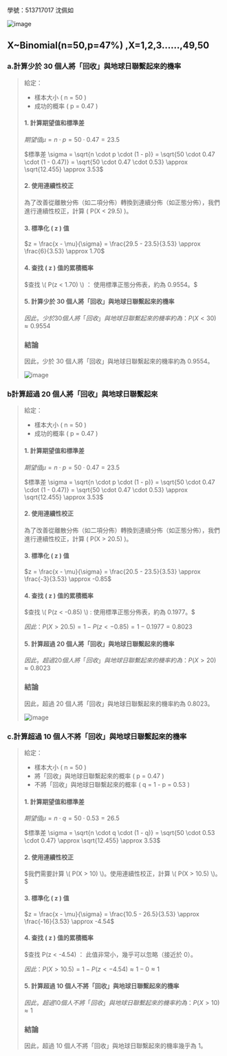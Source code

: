 學號：513717017 沈佩如

![image](https://github.com/user-attachments/assets/446c7a94-a5b0-4c90-9967-1e0470b77761)

## X~Binomial(n=50,p=47%) ,X=1,2,3......,49,50

### a.計算少於 30 個人將「回收」與地球日聯繫起來的機率

>給定：
>- 樣本大小 \( n = 50 \)
>- 成功的概率 \( p = 0.47 \)
>
>#### 1. 計算期望值和標準差
>
>$期望值 \mu = n \cdot p = 50 \cdot 0.47 = 23.5$
>
>$標準差 \sigma = \sqrt{n \cdot p \cdot (1 - p)} = \sqrt{50 \cdot 0.47 \cdot (1 - 0.47)} = \sqrt{50 \cdot 0.47 \cdot 0.53} \approx \sqrt{12.455} \approx 3.53$
>
>#### 2. 使用連續性校正
>
>為了改善從離散分佈（如二項分佈）轉換到連續分佈（如正態分佈），我們進行連續性校正，計算 \( P(X < 29.5) \)。
>
>#### 3. 標準化 \( z \) 值
>
>$z = \frac{x - \mu}{\sigma} = \frac{29.5 - 23.5}{3.53} \approx \frac{6}{3.53} \approx 1.70$
>
>#### 4. 查找 \( z \) 值的累積概率
>
>$查找 \( P(z < 1.70) \) ： 使用標準正態分佈表，約為 0.9554。$
>
>#### 5. 計算少於 30 個人將「回收」與地球日聯繫起來的機率
>
>$因此，少於 30 個人將「回收」與地球日聯繫起來的機率約為：P(X < 30) \approx 0.9554$
>
>### 結論
>
>因此，少於 30 個人將「回收」與地球日聯繫起來的機率約為 0.9554。
>
>![image](https://github.com/user-attachments/assets/49318b8d-a50a-4dfa-aaf8-9c4fcfd00c94)

### b計算超過 20 個人將「回收」與地球日聯繫起來

>給定：
>- 樣本大小 \( n = 50 \)
>- 成功的概率 \( p = 0.47 \)
>
>#### 1. 計算期望值和標準差
>
>$期望值 \mu = n \cdot p = 50 \cdot 0.47 = 23.5$
>
>$標準差 \sigma = \sqrt{n \cdot p \cdot (1 - p)} = \sqrt{50 \cdot 0.47 \cdot (1 - 0.47)} = \sqrt{50 \cdot 0.47 \cdot 0.53} \approx \sqrt{12.455} \approx 3.53$
>
>#### 2. 使用連續性校正
>
>為了改善從離散分佈（如二項分佈）轉換到連續分佈（如正態分佈），我們進行連續性校正，計算 \( P(X > 20.5) \)。
>
>#### 3. 標準化 \( z \) 值
>
>$z = \frac{x - \mu}{\sigma} = \frac{20.5 - 23.5}{3.53} \approx \frac{-3}{3.53} \approx -0.85$
>
>#### 4. 查找 \( z \) 值的累積概率
>
>$查找 \( P(z < -0.85) \) : 使用標準正態分佈表，約為 0.1977。$
>
>$因此：P(X > 20.5) = 1 - P(z < -0.85) = 1 - 0.1977 = 0.8023$
>
>#### 5. 計算超過 20 個人將「回收」與地球日聯繫起來的機率
>
>$因此，超過 20 個人將「回收」與地球日聯繫起來的機率約為：P(X > 20) \approx 0.8023$
>
>### 結論
>
>因此，超過 20 個人將「回收」與地球日聯繫起來的機率約為 0.8023。
>
>![image](https://github.com/user-attachments/assets/79428404-14c9-42b2-822c-43e5c6a23584)


### c.計算超過 10 個人不將「回收」與地球日聯繫起來的機率
>
>給定：
>- 樣本大小 \( n = 50 \)
>- 將「回收」與地球日聯繫起來的概率 \( p = 0.47 \)
>- 不將「回收」與地球日聯繫起來的概率 \( q = 1 - p = 0.53 \)
>
>#### 1. 計算期望值和標準差
>
>$期望值 \mu = n \cdot q = 50 \cdot 0.53 = 26.5$
>
>$標準差 \sigma = \sqrt{n \cdot q \cdot (1 - q)} = \sqrt{50 \cdot 0.53 \cdot 0.47} \approx \sqrt{12.455} \approx 3.53$
>
>#### 2. 使用連續性校正
>
>$我們需要計算 \( P(X > 10) \)。使用連續性校正，計算 \( P(X > 10.5) \)。$
>
>#### 3. 標準化 \( z \) 值
>
>$z = \frac{x - \mu}{\sigma} = \frac{10.5 - 26.5}{3.53} \approx \frac{-16}{3.53} \approx -4.54$
>
>#### 4. 查找 \( z \) 值的累積概率
>
>$查找 P(z < -4.54) ： 此值非常小，幾乎可以忽略（接近於 0）。
>
>$因此：P(X > 10.5) = 1 - P(z < -4.54) \approx 1 - 0 \approx 1$
>
>#### 5. 計算超過 10 個人不將「回收」與地球日聯繫起來的機率
>
>$因此，超過 10 個人不將「回收」與地球日聯繫起來的機率約為：P(X > 10) \approx 1$
>
>### 結論
>
>因此，超過 10 個人不將「回收」與地球日聯繫起來的機率幾乎為 1。
